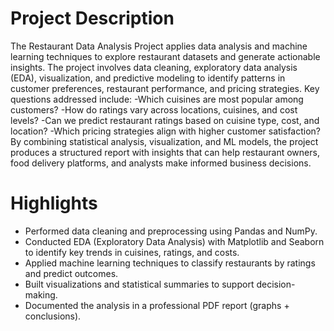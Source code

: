 # Project Description

The Restaurant Data Analysis Project applies data analysis and machine learning techniques to explore restaurant datasets and generate actionable insights. The project involves data cleaning, exploratory data analysis (EDA), visualization, and predictive modeling to identify patterns in customer preferences, restaurant performance, and pricing strategies.
Key questions addressed include:
-Which cuisines are most popular among customers?
-How do ratings vary across locations, cuisines, and cost levels?
-Can we predict restaurant ratings based on cuisine type, cost, and location?
-Which pricing strategies align with higher customer satisfaction?
By combining statistical analysis, visualization, and ML models, the project produces a structured report with insights that can help restaurant owners, food delivery platforms, and analysts make informed business decisions.

# Highlights
- Performed data cleaning and preprocessing using Pandas and NumPy.
- Conducted EDA (Exploratory Data Analysis) with Matplotlib and Seaborn to identify key trends in cuisines, ratings, and costs.
- Applied machine learning techniques to classify restaurants by ratings and predict outcomes.
- Built visualizations and statistical summaries to support decision-making.
- Documented the analysis in a professional PDF report (graphs + conclusions).
